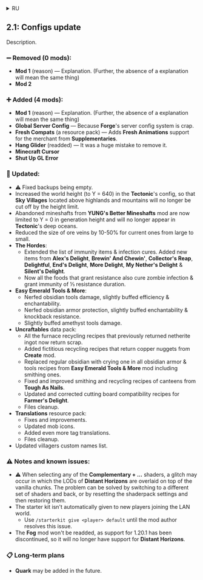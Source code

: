   <details>
<summary>RU</summary>

## 2.2: Обновление конфигураций

Описание.

### ➖ Удалено (0 модов):

- **Mod 1** (причина) — Пояснение. (Далее отсутствие пояснения будет означать это же)
- **Mod 2**

### ➕ Добавлено (4 мода):

- **Mod 1** (причина) — Пояснение. (Далее отсутствие пояснения будет означать это же)
- **Global Server Config** — Потому что система серверных конфигов **Forge** — просто мусор.
- **Fresh Compats** (набор ресурсов) — Поддержка **Fresh Animations** для торговца из **Supplementaries**.
- **Hang Glider** (возвращён) — Было большой ошибкой удалять его.
- **Minecraft Cursor**
- **Shut Up GL Error**

### 🔁 Обновлено:

- ⚠ Исправлена пустота резервных копий.
- Увеличена высота мира (до Y = 640) в конфиге **Tectonic**, так что **Небесные деревни**, расположенные над плато и высокогорьями больше не будут отсекаться лимитом высоты.
- Заброшенные шахты из мода **YUNG's Better Mineshafts** теперь ограничены Y = 0 по высоте генерации и больше не будут появляться в глубоких океанах **Tectonic**.
- Снижен размер рудных жил на 10-50% для текущих жил от больших до малых.
- **The Hordes**:
  - Расширен список предметов, дающих иммунитет и лечащих инфекцию. Добавлены новые предметы из **Alex's Delight**, **Brewin' And Chewin'**, **Collector's Reap**, **Delightful**, **End's Delight**, **More Delight**, **My Nether's Delight** и **Silent's Delight**.
  - Теперь вся еда, дающая сопротивление, также излечивает от зомби-инфекции и даёт иммунитет на ⅓ длительности сопротивления.
- **Easy Emerald Tools & More**:
  - Снижен урон обсидиановых инструментов, немного увеличена их эффективность и зачаровываемость.
  - Снижена защита обсидиановых доспехов, немного увеличена их зачаровываемость и сопротивление к отбрасыванию.
  - Немного увеличен урон аметистовых инструментов.
- Набор данных **Uncraftables**:
  - Все рецепты переработки в печи, ранее возвращавшие незеритовый слиток, теперь возвращают лом.
  - Добавлены фиктивные рецепты переработки, возвращающие кусочки меди из мода **Create**.
  - Обычный обсидиан заменён на плачущий во всех рецептах обсидиановых доспехов и инструментов из мода **Easy Emerald Tools & More**, включая кузнечные.
  - Исправлены и улучшены кузнечные и рецепты переработки фляг из **Tough As Nails**.
  - Дополнены и исправлены рецепты совместимости резки на разделочной доске из **Farmer's Delight**.
  - Подчищены файлы.
- Набор ресурсов **Translations**:
  - Исправления и улучшения.
  - Обновлены иконки мобов.
  - Добавлено ещё больше переводов тегов.
  - Подчищены файлы.
- Обновлён список пользовательских имён крестьян.

### ⚠ Примечания и известные проблемы:

- ⚠ При выборе какого-либо из шейдеров **Complementary + ...** возможен сбой, при котором происходит наложения чанков детализации **Distant Horizons** поверх ванильных чанков. Проблема может быть решена при переключении на другой набор шейдеров и обратно, либо же сбросом настроек шейдера и последующим их восстановлением.
- Стартовый набор не выдаётся автоматически новым игрокам, присоединяющимся к локальному миру.
  - Используйте `/starterkit give <игрок> default`, пока автор мода не решит эту проблему.
- Мод **Fog** не будет возвращён, так как поддержка 1.20.1 прекращена, поэтому у него уже не появится поддержка **Distant Horizons**.

### 📋 Долгосрочные планы

- В будущем может быть добавлен **Quark**.

</details>

## 2.1: Configs update

Description.

### ➖ Removed (0 mods):

- **Mod 1** (reason) — Explanation. (Further, the absence of a explanation will mean the same thing)
- **Mod 2**

### ➕ Added (4 mods):

- **Mod 1** (reason) — Explanation. (Further, the absence of a explanation will mean the same thing)
- **Global Server Config** — Because **Forge**'s server config system is crap.
- **Fresh Compats** (a resource pack) — Adds **Fresh Animations** support for the merchant from **Supplementaries**.
- **Hang Glider** (readded) — It was a huge mistake to remove it.
- **Minecraft Cursor**
- **Shut Up GL Error**

### 🔁 Updated:

- ⚠ Fixed backups being empty.
- Increased the world height (to Y = 640) in the **Tectonic**'s config, so that **Sky Villages** located above highlands and mountains will no longer be cut off by the height limit.
- Abandoned mineshafts from **YUNG's Better Mineshafts** mod are now limited to Y = 0 in generation height and will no longer appear in **Tectonic**'s deep oceans.
- Reduced the size of ore veins by 10-50% for current ones from large to small.
- **The Hordes**:
  - Extended the list of immunity items & infection cures. Added new items from **Alex's Delight**, **Brewin' And Chewin'**, **Collector's Reap**, **Delightful**, **End's Delight**, **More Delight**, **My Nether's Delight** & **Silent's Delight**.
  - Now all the foods that grant resistance also cure zombie infection & grant immunity of ⅓ resistance duration.
- **Easy Emerald Tools & More**:
  - Nerfed obsidian tools damage, slightly buffed efficiency & enchantability.
  - Nerfed obsidian armor protection, slightly buffed enchantability & knockback resistance.
  - Slightly buffed amethyst tools damage.
- **Uncraftables** data pack:
  - All the furnace recycling recipes that previously returned netherite ingot now return scrap.
  - Added fictitious recycling recipes that return copper nuggets from **Create** mod.
  - Replaced regular obsidian with crying one in all obsidian armor & tools recipes from **Easy Emerald Tools & More** mod including smithing ones.
  - Fixed and improved smithing and recycling recipes of canteens from **Tough As Nails**.
  - Updated and corrected cutting board compatibility recipes for **Farmer's Delight**.
  - Files cleanup.
- **Translations** resource pack:
  - Fixes and improvements.
  - Updated mob icons.
  - Added even more tag translations.
  - Files cleanup.
- Updated villagers custom names list.

### ⚠ Notes and known issues:

- ⚠ When selecting any of the **Complementary + ...** shaders, a glitch may occur in which the LODs of **Distant Horizons** are overlaid on top of the vanilla chunks. The problem can be solved by switching to a different set of shaders and back, or by resetting the shaderpack settings and then restoring them.
- The starter kit isn't automatically given to new players joining the LAN world.
  - Use `/starterkit give <player> default` until the mod author resolves this issue.
- The **Fog** mod won't be readded, as support for 1.20.1 has been discontinued, so it will no longer have support for **Distant Horizons**.

### 📋 Long-term plans

- **Quark** may be added in the future.
